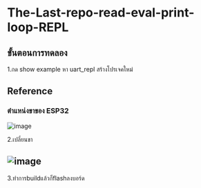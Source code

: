 # The-Last-repo-read-eval-print-loop-REPL
## ขั้นตอนการทดลอง
1.กด show example หา uart_repl สร้างโปรเจคใหม่






## Reference
### ตำแหน่งขาของ ESP32

![image](https://github.com/user-attachments/assets/7c29cbd2-c7ec-4a8d-9129-355cf9fa44bc)


2.เปลี่ยนขา 
## ![image](https://github.com/user-attachments/assets/f693048a-39d2-41e3-a4de-59392f29ebcb)

3.ทำการbuildแล้วก็flashลงบอร์ด
